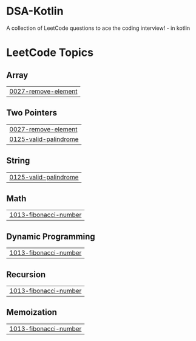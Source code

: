 # DSA-Kotlin
A collection of LeetCode questions to ace the coding interview! - in kotlin

<!---LeetCode Topics Start-->
# LeetCode Topics
## Array
|  |
| ------- |
| [0027-remove-element](https://github.com/sahuadarsh0/DSA-Kotlin/tree/master/0027-remove-element) |
## Two Pointers
|  |
| ------- |
| [0027-remove-element](https://github.com/sahuadarsh0/DSA-Kotlin/tree/master/0027-remove-element) |
| [0125-valid-palindrome](https://github.com/sahuadarsh0/DSA-Kotlin/tree/master/0125-valid-palindrome) |
## String
|  |
| ------- |
| [0125-valid-palindrome](https://github.com/sahuadarsh0/DSA-Kotlin/tree/master/0125-valid-palindrome) |
## Math
|  |
| ------- |
| [1013-fibonacci-number](https://github.com/sahuadarsh0/DSA-Kotlin/tree/master/1013-fibonacci-number) |
## Dynamic Programming
|  |
| ------- |
| [1013-fibonacci-number](https://github.com/sahuadarsh0/DSA-Kotlin/tree/master/1013-fibonacci-number) |
## Recursion
|  |
| ------- |
| [1013-fibonacci-number](https://github.com/sahuadarsh0/DSA-Kotlin/tree/master/1013-fibonacci-number) |
## Memoization
|  |
| ------- |
| [1013-fibonacci-number](https://github.com/sahuadarsh0/DSA-Kotlin/tree/master/1013-fibonacci-number) |
<!---LeetCode Topics End-->